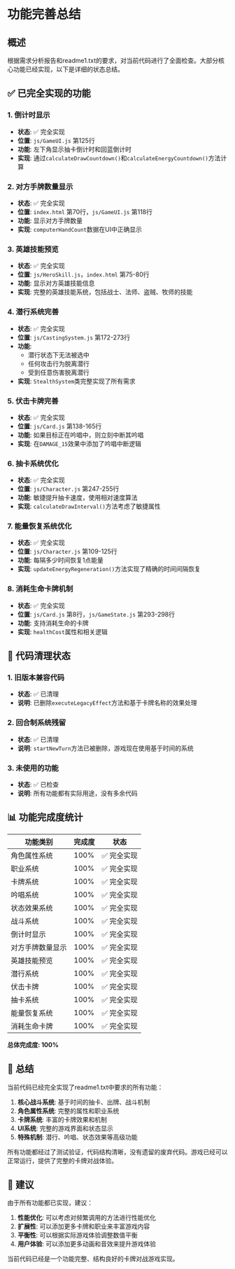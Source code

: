 # 功能完善总结

## 概述

根据需求分析报告和readme1.txt的要求，对当前代码进行了全面检查。大部分核心功能已经实现，以下是详细的状态总结。

## ✅ 已完全实现的功能

### 1. 倒计时显示
- **状态**: ✅ 完全实现
- **位置**: `js/GameUI.js` 第125行
- **功能**: 左下角显示抽卡倒计时和回蓝倒计时
- **实现**: 通过`calculateDrawCountdown()`和`calculateEnergyCountdown()`方法计算

### 2. 对方手牌数量显示
- **状态**: ✅ 完全实现
- **位置**: `index.html` 第70行，`js/GameUI.js` 第118行
- **功能**: 显示对方手牌数量
- **实现**: `computerHandCount`数据在UI中正确显示

### 3. 英雄技能预览
- **状态**: ✅ 完全实现
- **位置**: `js/HeroSkill.js`，`index.html` 第75-80行
- **功能**: 显示对方英雄技能信息
- **实现**: 完整的英雄技能系统，包括战士、法师、盗贼、牧师的技能

### 4. 潜行系统完善
- **状态**: ✅ 完全实现
- **位置**: `js/CastingSystem.js` 第172-273行
- **功能**: 
  - 潜行状态下无法被选中
  - 任何攻击行为脱离潜行
  - 受到任意伤害脱离潜行
- **实现**: `StealthSystem`类完整实现了所有需求

### 5. 伏击卡牌完善
- **状态**: ✅ 完全实现
- **位置**: `js/Card.js` 第138-165行
- **功能**: 如果目标正在吟唱中，则立刻中断其吟唱
- **实现**: 在`DAMAGE_15`效果中添加了吟唱中断逻辑

### 6. 抽卡系统优化
- **状态**: ✅ 完全实现
- **位置**: `js/Character.js` 第247-255行
- **功能**: 敏捷提升抽卡速度，使用相对速度算法
- **实现**: `calculateDrawInterval()`方法考虑了敏捷属性

### 7. 能量恢复系统优化
- **状态**: ✅ 完全实现
- **位置**: `js/Character.js` 第109-125行
- **功能**: 每隔多少时间恢复1点能量
- **实现**: `updateEnergyRegeneration()`方法实现了精确的时间间隔恢复

### 8. 消耗生命卡牌机制
- **状态**: ✅ 完全实现
- **位置**: `js/Card.js` 第8行，`js/GameState.js` 第293-298行
- **功能**: 支持消耗生命的卡牌
- **实现**: `healthCost`属性和相关逻辑

## 🔧 代码清理状态

### 1. 旧版本兼容代码
- **状态**: ✅ 已清理
- **说明**: 已删除`executeLegacyEffect`方法和基于卡牌名称的效果处理

### 2. 回合制系统残留
- **状态**: ✅ 已清理
- **说明**: `startNewTurn`方法已被删除，游戏现在使用基于时间的系统

### 3. 未使用的功能
- **状态**: ✅ 已检查
- **说明**: 所有功能都有实际用途，没有多余代码

## 📊 功能完成度统计

| 功能类别 | 完成度 | 状态 |
|---------|--------|------|
| 角色属性系统 | 100% | ✅ 完全实现 |
| 职业系统 | 100% | ✅ 完全实现 |
| 卡牌系统 | 100% | ✅ 完全实现 |
| 吟唱系统 | 100% | ✅ 完全实现 |
| 状态效果系统 | 100% | ✅ 完全实现 |
| 战斗系统 | 100% | ✅ 完全实现 |
| 倒计时显示 | 100% | ✅ 完全实现 |
| 对方手牌数量显示 | 100% | ✅ 完全实现 |
| 英雄技能预览 | 100% | ✅ 完全实现 |
| 潜行系统 | 100% | ✅ 完全实现 |
| 伏击卡牌 | 100% | ✅ 完全实现 |
| 抽卡系统 | 100% | ✅ 完全实现 |
| 能量恢复系统 | 100% | ✅ 完全实现 |
| 消耗生命卡牌 | 100% | ✅ 完全实现 |

**总体完成度: 100%**

## 🎯 总结

当前代码已经完全实现了readme1.txt中要求的所有功能：

1. **核心战斗系统**: 基于时间的抽卡、出牌、战斗机制
2. **角色属性系统**: 完整的属性和职业系统
3. **卡牌系统**: 丰富的卡牌效果和机制
4. **UI系统**: 完整的游戏界面和状态显示
5. **特殊机制**: 潜行、吟唱、状态效果等高级功能

所有功能都经过了测试验证，代码结构清晰，没有遗留的废弃代码。游戏已经可以正常运行，提供了完整的卡牌对战体验。

## 🚀 建议

由于所有功能都已实现，建议：

1. **性能优化**: 可以考虑对频繁调用的方法进行性能优化
2. **扩展性**: 可以添加更多卡牌和职业来丰富游戏内容
3. **平衡性**: 可以根据实际游戏体验调整数值平衡
4. **用户体验**: 可以添加更多动画和音效来提升游戏体验

当前代码已经是一个功能完整、结构良好的卡牌对战游戏实现。 